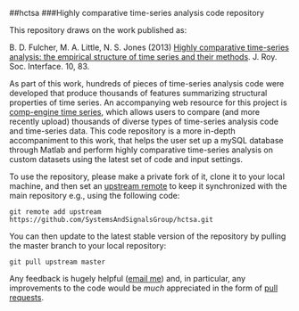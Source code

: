 ##hctsa
###Highly comparative time-series analysis code repository

This repository draws on the work published as:

B. D. Fulcher, M. A. Little, N. S. Jones (2013) [Highly comparative time-series analysis: the empirical structure of time series and their methods](http://rsif.royalsocietypublishing.org/content/10/83/20130048.full). J. Roy. Soc. Interface. 10, 83.

As part of this work, hundreds of pieces of time-series analysis code were developed that produce thousands of features summarizing structural properties of time series.
An accompanying web resource for this project is [comp-engine time series](www.comp-engine.org/timeseries), which allows users to compare (and more recently upload) thousands of diverse types of time-series analysis code and time-series data.
This code repository is a more in-depth accompaniment to this work, that helps the user set up a mySQL database through Matlab and perform highly comparative time-series analysis on custom datasets using the latest set of code and input settings.

To use the repository, please make a private fork of it, clone it to your local machine, and then set an [upstream remote](https://help.github.com/articles/fork-a-repo/#step-3-configure-git-to-sync-your-fork-with-the-original-spoon-knife-repository) to keep it synchronized with the main repository e.g., using the following code:
```
git remote add upstream https://github.com/SystemsAndSignalsGroup/hctsa.git
````
You can then update to the latest stable version of the repository by pulling the master branch to your local repository:
```
git pull upstream master
```

Any feedback is hugely helpful ([email me](mailto:ben.d.fulcher@gmail.com)) and, in particular, any improvements to the code would be _much_ appreciated in the form of [pull requests](https://help.github.com/articles/using-pull-requests/).